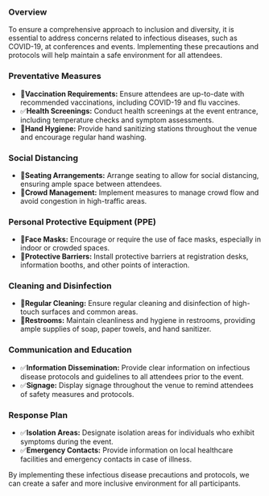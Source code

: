 ### Overview
To ensure a comprehensive approach to inclusion and diversity, it is essential to address concerns related to infectious diseases, such as COVID-19, at conferences and events. Implementing these precautions and protocols will help maintain a safe environment for all attendees.

### Preventative Measures
- 🍎**Vaccination Requirements:** Ensure attendees are up-to-date with recommended vaccinations, including COVID-19 and flu vaccines.
- ✅**Health Screenings:** Conduct health screenings at the event entrance, including temperature checks and symptom assessments.
- 🍎**Hand Hygiene:** Provide hand sanitizing stations throughout the venue and encourage regular hand washing.

### Social Distancing
- 🍎**Seating Arrangements:** Arrange seating to allow for social distancing, ensuring ample space between attendees.
- 🍎**Crowd Management:** Implement measures to manage crowd flow and avoid congestion in high-traffic areas.

### Personal Protective Equipment (PPE)
- 🍎**Face Masks:** Encourage or require the use of face masks, especially in indoor or crowded spaces.
- 🍎**Protective Barriers:** Install protective barriers at registration desks, information booths, and other points of interaction.

### Cleaning and Disinfection
- 🍎**Regular Cleaning:** Ensure regular cleaning and disinfection of high-touch surfaces and common areas.
- 🍎**Restrooms:** Maintain cleanliness and hygiene in restrooms, providing ample supplies of soap, paper towels, and hand sanitizer.

### Communication and Education
- ✅**Information Dissemination:** Provide clear information on infectious disease protocols and guidelines to all attendees prior to the event.
- ✅**Signage:** Display signage throughout the venue to remind attendees of safety measures and protocols.

### Response Plan
- ✅**Isolation Areas:** Designate isolation areas for individuals who exhibit symptoms during the event.
- ✅**Emergency Contacts:** Provide information on local healthcare facilities and emergency contacts in case of illness.

By implementing these infectious disease precautions and protocols, we can create a safer and more inclusive environment for all participants.

